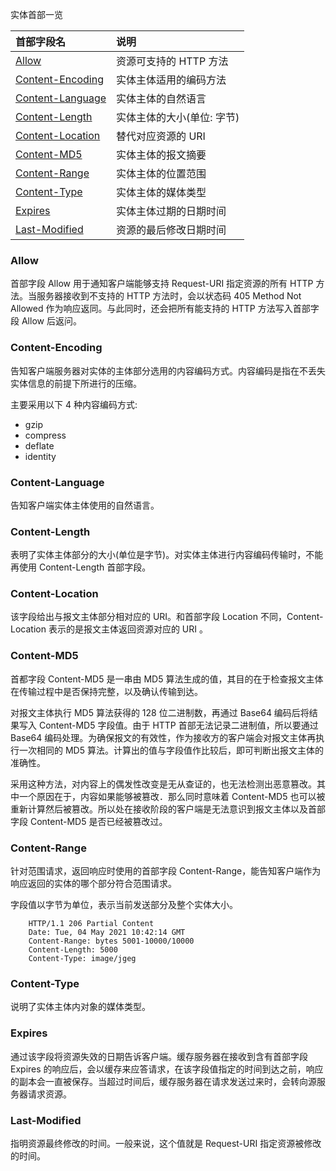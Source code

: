 
实体首部一览

|    首部字段名    | 说明   |
|:----------------|:-------|
| [Allow](#Allow)                       | 资源可支持的 HTTP 方法 |
| [Content-Encoding](#Content-Encoding) | 实体主体适用的编码方法 |
| [Content-Language](#Content-Language) | 实体主体的自然语言 |
| [Content-Length](#Content-Length)     | 实体主体的大小(单位: 字节) |
| [Content-Location](#Content-Location) | 替代对应资源的 URI |
| [Content-MD5](#Content-MD5)           | 实体主体的报文摘要 |
| [Content-Range](#Content-Range)       | 实体主体的位置范围 |
| [Content-Type](#Content-Type)         | 实体主体的媒体类型 |
| [Expires](#Expires)                   | 实体主体过期的日期时间 |
| [Last-Modified](#Last-Modified)       | 资源的最后修改日期时间 |


### Allow

首部字段 Allow 用于通知客户端能够支持 Request-URI 指定资源的所有 HTTP 方法。当服务器接收到不支持的 HTTP 方法时，会以状态码 405 Method Not Allowed 作为响应返同。与此同时，还会把所有能支持的 HTTP 方法写入首部字段 Allow 后返问。


### Content-Encoding

告知客户端服务器对实体的主体部分选用的内容编码方式。内容编码是指在不丢失实体信息的前提下所进行的压缩。

主要采用以下 4 种内容编码方式:
* gzip
* compress
* deflate
* identity


### Content-Language

告知客户端实体主体使用的自然语言。


### Content-Length

表明了实体主体部分的大小(单位是字节)。对实体主体进行内容编码传输时，不能再使用 Content-Length 首部字段。


### Content-Location

该字段给出与报文主体部分相对应的 URI。和首部字段 Location 不同，Content-Location 表示的是报文主体返回资源对应的 URI 。


### Content-MD5

首都字段 Content-MD5 是一串由 MD5 算法生成的值，其目的在于检查报文主体在传输过程中是否保持完整，以及确认传输到达。

对报文主体执行 MD5 算法获得的 128 位二进制数，再通过 Base64 编码后将结果写入 Content-MD5 字段值。由于 HTTP 首部无法记录二进制值，所以要通过 Base64 编码处理。为确保报文的有效性，作为接收方的客户端会对报文主体再执行一次相同的 MD5 算法。计算出的值与字段值作比较后，即可判断出报文主体的准确性。

采用这种方法，对内容上的偶发性改变是无从查证的，也无法检测出恶意篡改。其中一个原因在于，内容如果能够被篡改．那么同时意味着 Content-MD5 也可以被重新计算然后被篡改。所以处在接收阶段的客户端是无法意识到报文主体以及首部字段 Content-MD5 是否已经被篡改过。


### Content-Range

针对范围请求，返回响应时使用的首部字段 Content-Range，能告知客户端作为响应返回的实体的哪个部分符合范围请求。

字段值以字节为单位，表示当前发送部分及整个实体大小。
```shell
    HTTP/1.1 206 Partial Content
    Date: Tue, 04 May 2021 10:42:14 GMT
    Content-Range: bytes 5001-10000/10000
    Content-Length: 5000
    Content-Type: image/jgeg
```


### Content-Type

说明了实体主体内对象的媒体类型。


### Expires

通过该字段将资源失效的日期告诉客户端。缓存服务器在接收到含有首部字段 Expires 的响应后，会以缓存来应答请求，在该字段值指定的时间到达之前，响应的副本会一直被保存。当超过时间后，缓存服务器在请求发送过来时，会转向源服务器请求资源。


### Last-Modified

指明资源最终修改的时间。一般来说，这个值就是 Request-URI 指定资源被修改的时间。
